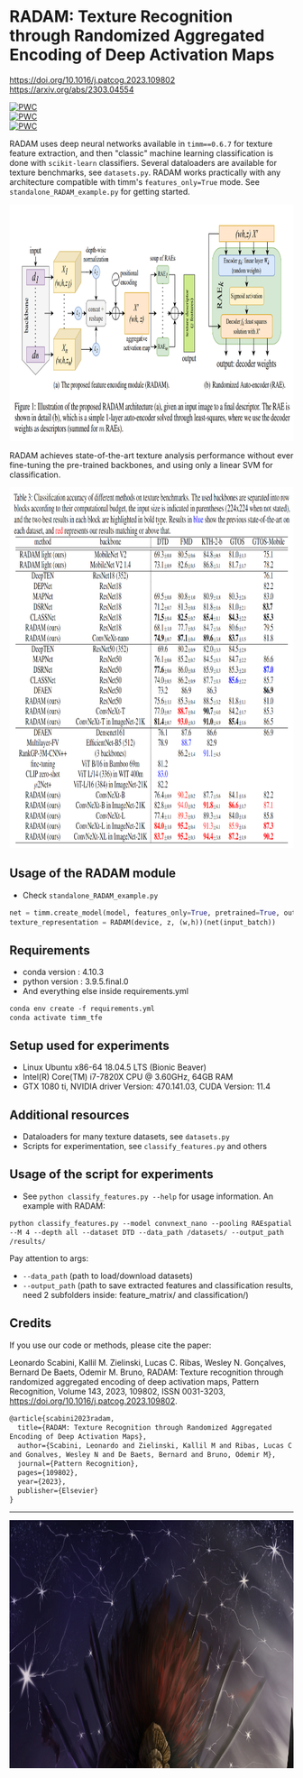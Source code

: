 

# RADAM: Texture Recognition through Randomized Aggregated Encoding of Deep Activation Maps

 https://doi.org/10.1016/j.patcog.2023.109802
 <br>
 https://arxiv.org/abs/2303.04554

[![PWC](https://img.shields.io/endpoint.svg?url=https://paperswithcode.com/badge/radam-texture-recognition-through-randomized-1/image-classification-on-dtd)](https://paperswithcode.com/sota/image-classification-on-dtd?p=radam-texture-recognition-through-randomized-1)
<br>
[![PWC](https://img.shields.io/endpoint.svg?url=https://paperswithcode.com/badge/radam-texture-recognition-through-randomized-1/image-classification-on-fmd-texture)](https://paperswithcode.com/sota/image-classification-on-fmd-texture?p=radam-texture-recognition-through-randomized-1)
<br>
[![PWC](https://img.shields.io/endpoint.svg?url=https://paperswithcode.com/badge/radam-texture-recognition-through-randomized-1/image-classification-on-kth-tips2)](https://paperswithcode.com/sota/image-classification-on-kth-tips2?p=radam-texture-recognition-through-randomized-1)
 
RADAM uses deep neural networks available in ```timm==0.6.7``` for texture feature extraction, and then "classic" machine learning classification is done with ```scikit-learn``` classifiers. Several dataloaders are available for texture benchmarks, see ```datasets.py```. RADAM works practically with any architecture compatible with timm's ```features_only=True``` mode. See ```standalone_RADAM_example.py``` for getting started.

<p align="center">
    <img src="figures/radam.png" height="420px">
</p>

RADAM achieves state-of-the-art texture analysis performance without ever fine-tuning the pre-trained backbones, and using only a linear SVM for classification.

<p align="center">
    <img src="figures/results.png" height="640px">
</p>

## Usage of the RADAM module

* Check ```standalone_RADAM_example.py```
```python
net = timm.create_model(model, features_only=True, pretrained=True, output_stride=8)
texture_representation = RADAM(device, z, (w,h))(net(input_batch))
```

## Requirements

* conda version : 4.10.3
* python version : 3.9.5.final.0
* And everything else inside requirements.yml

```
conda env create -f requirements.yml
conda activate timm_tfe
```
## Setup used for experiments

* Linux Ubuntu x86-64 18.04.5 LTS (Bionic Beaver)
* Intel(R) Core(TM) i7-7820X CPU @ 3.60GHz, 64GB RAM
* GTX 1080 ti, NVIDIA driver Version: 470.141.03, CUDA Version: 11.4

## Additional resources

* Dataloaders for many texture datasets, see ```datasets.py```
* Scripts for experimentation, see ```classify_features.py``` and others

## Usage of the script for experiments
* See ```python classify_features.py --help``` for usage information. An example with RADAM:

```
python classify_features.py --model convnext_nano --pooling RAEspatial --M 4 --depth all --dataset DTD --data_path /datasets/ --output_path /results/
```

Pay attention to args: 

 * ```--data_path``` (path to load/download datasets)
 * ```--output_path``` (path to save extracted features and classification results, need 2 subfolders inside: feature_matrix/ and classification/)



## Credits

If you use our code or methods, please cite the paper:

Leonardo Scabini, Kallil M. Zielinski, Lucas C. Ribas, Wesley N. Gonçalves, Bernard De Baets, Odemir M. Bruno,
RADAM: Texture recognition through randomized aggregated encoding of deep activation maps,
Pattern Recognition,
Volume 143,
2023,
109802,
ISSN 0031-3203,
https://doi.org/10.1016/j.patcog.2023.109802.

```
@article{scabini2023radam,
  title={RADAM: Texture Recognition through Randomized Aggregated Encoding of Deep Activation Maps},
  author={Scabini, Leonardo and Zielinski, Kallil M and Ribas, Lucas C and Gonalves, Wesley N and De Baets, Bernard and Bruno, Odemir M},
  journal={Pattern Recognition},
  pages={109802},
  year={2023},
  publisher={Elsevier}
}
```   

____________________________________________________________________________________________________________________________________________ 

 <p align="center">
    <img src="figures/banner.png" height="440px">
</p>
